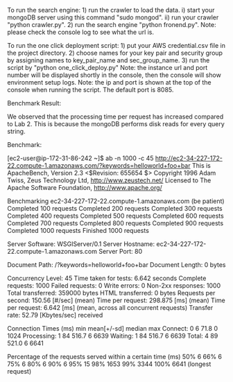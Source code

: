 To run the search engine:
    1) run the crawler to load the data.
        i) start your mongoDB server using this command "sudo mongod".
        ii) run your crawler "python crawler.py".
    2) run the search engine "python fronend.py".
Note: please check the console log to see what the url is.

To run the one click deployment script:
    1) put your AWS credential.csv file in the project directory.
    2) choose names for your key pair and security group by assigning names to key_pair_name and sec_group_name.
    3) run the script by "python one_click_deploy.py"
Note: the instance url and port number will be displayed shortly in the console, then the console will show environment setup logs.
Note: the ip and port is shown at the top of the console when running the script. The default port is 8085.

Benchmark Result:

We observed that the processing time per request has increased compared to Lab 2. This is because the mongoDB performs disk reads for every query string.


Benchmark:

[ec2-user@ip-172-31-86-242 ~]$ ab -n 1000 -c 45 http://ec2-34-227-172-22.compute-1.amazonaws.com/?keywords=helloworld+foo+bar
This is ApacheBench, Version 2.3 <$Revision: 655654 $>
Copyright 1996 Adam Twiss, Zeus Technology Ltd, http://www.zeustech.net/
Licensed to The Apache Software Foundation, http://www.apache.org/

Benchmarking ec2-34-227-172-22.compute-1.amazonaws.com (be patient)
Completed 100 requests
Completed 200 requests
Completed 300 requests
Completed 400 requests
Completed 500 requests
Completed 600 requests
Completed 700 requests
Completed 800 requests
Completed 900 requests
Completed 1000 requests
Finished 1000 requests


Server Software:        WSGIServer/0.1
Server Hostname:        ec2-34-227-172-22.compute-1.amazonaws.com
Server Port:            80

Document Path:          /?keywords=helloworld+foo+bar
Document Length:        0 bytes

Concurrency Level:      45
Time taken for tests:   6.642 seconds
Complete requests:      1000
Failed requests:        0
Write errors:           0
Non-2xx responses:      1000
Total transferred:      359000 bytes
HTML transferred:       0 bytes
Requests per second:    150.56 [#/sec] (mean)
Time per request:       298.875 [ms] (mean)
Time per request:       6.642 [ms] (mean, across all concurrent requests)
Transfer rate:          52.79 [Kbytes/sec] received

Connection Times (ms)
              min  mean[+/-sd] median   max
Connect:        0    6  71.8      0    1024
Processing:     1   84 516.7      6    6639
Waiting:        1   84 516.7      6    6639
Total:          4   89 521.0      6    6641

Percentage of the requests served within a certain time (ms)
  50%      6
  66%      6
  75%      6
  80%      6
  90%      6
  95%     15
  98%   1653
  99%   3344
 100%   6641 (longest request)

